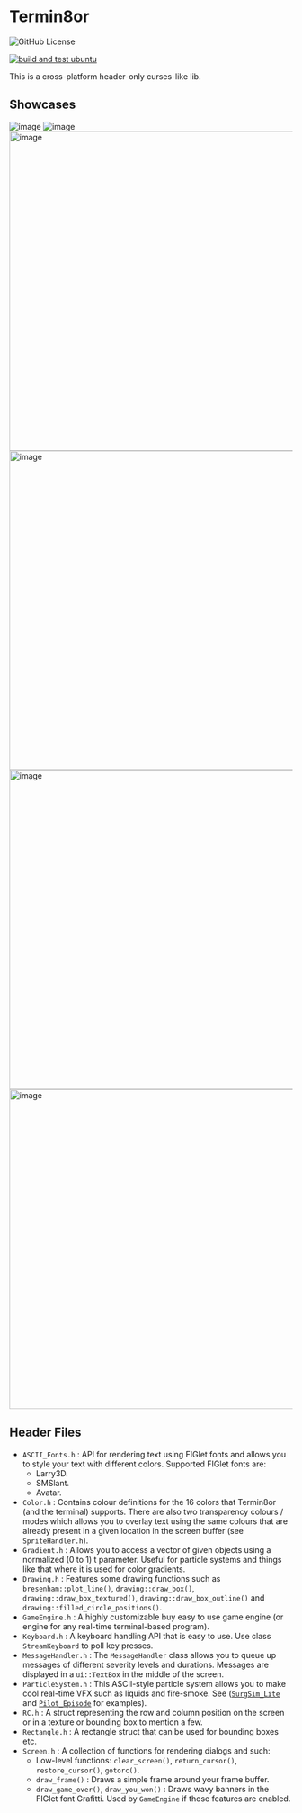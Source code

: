 # Termin8or

![GitHub License](https://img.shields.io/github/license/razterizer/Termin8or?color=blue)

[![build and test ubuntu](https://github.com/razterizer/Termin8or/actions/workflows/build-and-test-ubuntu.yml/badge.svg)](https://github.com/razterizer/Termin8or/actions/workflows/build-and-test-ubuntu.yml)

This is a cross-platform header-only curses-like lib.

## Showcases

![image](https://github.com/razterizer/Pilot_Episode/assets/32767250/9b596d5c-e128-4dba-8fb5-02e9b3d8f412)
![image](https://github.com/razterizer/Pilot_Episode/assets/32767250/abd78df7-7314-43a2-8ef6-0270dc979575)
<img width="568" alt="image" src="https://github.com/razterizer/SurgSim_Lite/assets/32767250/2d356a54-6117-4d6b-aeca-4a025e8ae372">
<img width="567" alt="image" src="https://github.com/razterizer/SurgSim_Lite/assets/32767250/47cf2c18-c9cf-46a5-9787-bfd3ad69540a">
<img width="568" alt="image" src="https://github.com/user-attachments/assets/c3075838-7f15-4679-862e-ce47780c9b39">
<img width="568" alt="image" src="https://github.com/user-attachments/assets/bfb04801-8969-418f-b5bd-0c24d37eb0b3">

## Header Files

* `ASCII_Fonts.h` : API for rendering text using FIGlet fonts and allows you to style your text with different colors. Supported FIGlet fonts are:
  * Larry3D.
  * SMSlant.
  * Avatar.
* `Color.h` : Contains colour definitions for the 16 colors that Termin8or (and the terminal) supports. There are also two transparency colours / modes which allows you to overlay text using the same colours that are already present in a given location in the screen buffer (see `SpriteHandler.h`).
* `Gradient.h` : Allows you to access a vector of given objects using a normalized (0 to 1) t parameter. Useful for particle systems and things like that where it is used for color gradients.
* `Drawing.h` : Features some drawing functions such as `bresenham::plot_line()`, `drawing::draw_box()`, `drawing::draw_box_textured()`, `drawing::draw_box_outline()` and `drawing::filled_circle_positions()`.
* `GameEngine.h` : A highly customizable buy easy to use game engine (or engine for any real-time terminal-based program).
* `Keyboard.h` : A keyboard handling API that is easy to use. Use class `StreamKeyboard` to poll key presses.
* `MessageHandler.h` : The `MessageHandler` class allows you to queue up messages of different severity levels and durations. Messages are displayed in a `ui::TextBox` in the middle of the screen.
* `ParticleSystem.h` : This ASCII-style particle system allows you to make cool real-time VFX such as liquids and fire-smoke. See ([`SurgSim_Lite`](https://github.com/razterizer/SurgSim_Lite) and [`Pilot_Episode`](https://github.com/razterizer/Pilot_Episode) for examples).
* `RC.h` : A struct representing the row and column position on the screen or in a texture or bounding box to mention a few.
* `Rectangle.h` : A rectangle struct that can be used for bounding boxes etc.
* `Screen.h` : A collection of functions for rendering dialogs and such:
  * Low-level functions: `clear_screen()`, `return_cursor()`, `restore_cursor()`, `gotorc()`.
  * `draw_frame()` : Draws a simple frame around your frame buffer.
  * `draw_game_over()`, `draw_you_won()` : Draws wavy banners in the FIGlet font Grafitti. Used by `GameEngine` if those features are enabled.
  
